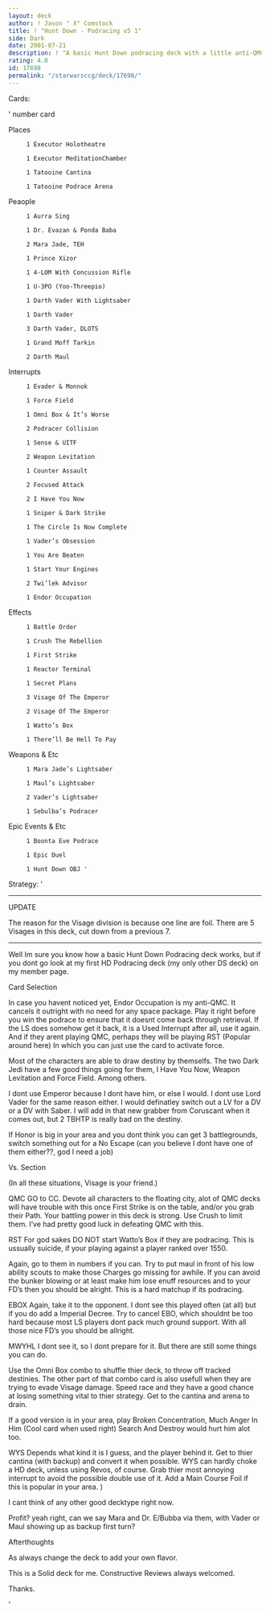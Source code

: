 ```yaml
---
layout: deck
author: ! Jason " X" Comstock
title: ! "Hunt Down - Podracing v5 1"
side: Dark
date: 2001-07-21
description: ! "A basic Hunt Down podracing deck with a little anti-QMC tech."
rating: 4.0
id: 17698
permalink: "/starwarsccg/deck/17698/"
---
```

Cards: 

' 
    number card


Places 

         1 Executor Holotheatre  

         1 Executor MeditationChamber  

         1 Tatooine Cantina  

         1 Tatooine Podrace Arena  


Peaople

         1 Aurra Sing  

         1 Dr. Evazan & Ponda Baba  

         2 Mara Jade, TEH  

         1 Prince Xizor  

         1 4-LOM With Concussion Rifle  

         1 U-3PO (Yoo-Threepio)  

         1 Darth Vader With Lightsaber  

         1 Darth Vader  

         3 Darth Vader, DLOTS 

         1 Grand Moff Tarkin  

         2 Darth Maul  


Interrupts

         1 Evader & Monnok 

         1 Force Field  

         1 Omni Box & It’s Worse 

         2 Podracer Collision  

         1 Sense & UITF

         2 Weapon Levitation  

         1 Counter Assault 

         2 Focused Attack  

         2 I Have You Now 

         1 Sniper & Dark Strike  

         1 The Circle Is Now Complete 

         1 Vader’s Obsession  

         1 You Are Beaten  

         1 Start Your Engines  

         2 Twi’lek Advisor  

         1 Endor Occupation  


Effects        

         1 Battle Order  

         1 Crush The Rebellion  

         1 First Strike  

         1 Reactor Terminal 

         1 Secret Plans  

         3 Visage Of The Emperor  

         2 Visage Of The Emperor  

         1 Watto’s Box  

         1 There’ll Be Hell To Pay    


Weapons & Etc

         1 Mara Jade’s Lightsaber  

         1 Maul’s Lightsaber  

         2 Vader’s Lightsaber  

         1 Sebulba’s Podracer  


Epic Events & Etc        

         1 Boonta Eve Podrace 

         1 Epic Duel  

         1 Hunt Down OBJ '

Strategy: '

-----

UPDATE


The reason for the Visage division is because one line are foil.  There are 5 Visages in this deck, cut down from a previous 7.

------




Well Im sure you know how a basic Hunt Down Podracing deck works, but if you dont go look at my first HD Podracing deck (my only other DS deck) on my member page.


Card Selection

In case you havent noticed yet, Endor Occupation is my anti-QMC.  It cancels it outright with no need for any space package.  Play it right before you win the podrace to ensure that it doesnt come back through retrieval.  If the LS does somehow get it back, it is a Used Interrupt after all, use it again. And if they arent playing QMC, perhaps they will be playing RST (Popular around here) In which you can just use the card to activate force.  


Most of the characters are able to draw destiny by themselfs.  The two Dark Jedi have a few good things going for them, I Have You Now, Weapon Levitation and Force Field.  Among others.


I dont use Emperor because I dont have him, or else I would. I dont use Lord Vader for the same reason either. I would definatley switch out a LV for a DV or a DV with Saber.  I will add in that new grabber from Coruscant when it comes out, but 2 TBHTP is really bad on the destiny.


If Honor is big in your area and you dont think you can get 3 battlegrounds, switch something out for a No Escape (can you believe I dont have one of them either??, god I need a job)


Vs. Section 


(In all these situations, Visage is your friend.)


QMC GO to CC. Devote all characters to the floating city, alot of QMC decks will have trouble with this once First Strike is on the table, and/or you grab their Path. Your battling power in this deck is strong. Use Crush to limit them. I’ve had pretty good luck in defeating QMC with this.


RST For god sakes DO NOT start Watto’s Box if they are podracing.  This is ussually suicide, if your playing against a player ranked over 1550.

Again, go to them in numbers if you can.  Try to put maul in front of his low ability scouts to make those Charges go missing for awhile.  If you can avoid the bunker blowing or at least make him lose enuff resources and to your FD’s then you should be alright.  This is a hard matchup if its podracing.


EBOX  Again, take it to the opponent. I dont see this played often (at all) but if you do add a Imperial Decree.  Try to cancel EBO, which shouldnt be too hard because most LS players dont pack much ground support.  With all those nice FD’s you should be allright.


MWYHL I dont see it, so I dont prepare for it. But there are still some things you can do.

Use the Omni Box combo to shuffle thier deck, to throw off tracked destinies.  The other part of that combo card is also usefull when they are trying to evade Visage damage.  Speed race and they have a good chance at losing something vital to thier strategy.  Get to the cantina and arena to drain. 

If a good version is in your area, play Broken Concentration, Much Anger In Him (Cool card when used right) Search And Destroy would hurt him alot too.


WYS Depends what kind it is I guess, and the player behind it.  Get to thier cantina (with backup) and convert it when possible.  WYS can hardly choke a HD deck, unless using Revos, of course.  Grab thier most annoying interrupt to avoid the possible double use of it.  Add a Main Course Foil if this is popular in your area. )


I cant think of any other good decktype right now.

Profit? yeah right, can we say Mara and Dr. E/Bubba via them, with Vader or Maul showing up as backup first turn?



Afterthoughts

As always change the deck to add your own flavor.

This is a Solid deck for me.  Constructive Reviews always welcomed.

Thanks.


'
